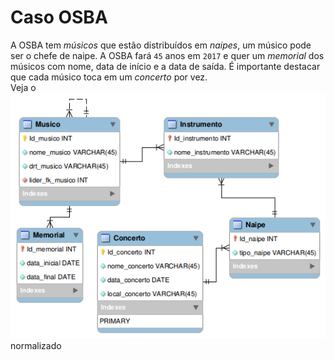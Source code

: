 # Caso OSBA

A OSBA tem *músicos* que estão distribuídos em *naipes*, um músico pode ser o chefe de naipe.
A OSBA fará `45` anos em `2017` e quer um *memorial* dos músicos com nome, data de início e a data de saída.
É importante destacar que cada músico toca em um *concerto* por vez.  
Veja o ![diagrama](diagrama/atvBanco.png) normalizado